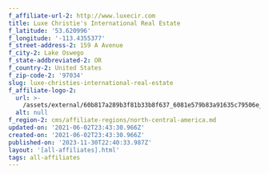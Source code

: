 ```yaml
---
f_affiliate-url-2: http://www.luxecir.com
title: Luxe Christie's International Real Estate
f_latitude: '53.620996'
f_longitude: '-113.4355377'
f_street-address-2: 159 A Avenue­
f_city-2: Lake Oswego­
f_state-addbreviated-2: OR­
f_country-2: United States
f_zip-code-2: '97034'
slug: luxe-christies-international-real-estate
f_affiliate-logo-2:
  url: >-
    /assets/external/60b817a289b3f81b33b8f637_6081e579b83a91635c79506e_60785a689d38ac4740bcd489_content__luxe-cire-boxed-blk-on-wht.png
  alt: null
f_region-2: cms/affiliate-regions/north-central-america.md
updated-on: '2021-06-02T23:43:30.966Z'
created-on: '2021-06-02T23:43:30.966Z'
published-on: '2023-11-30T22:40:33.987Z'
layout: '[all-affiliates].html'
tags: all-affiliates
---
```




